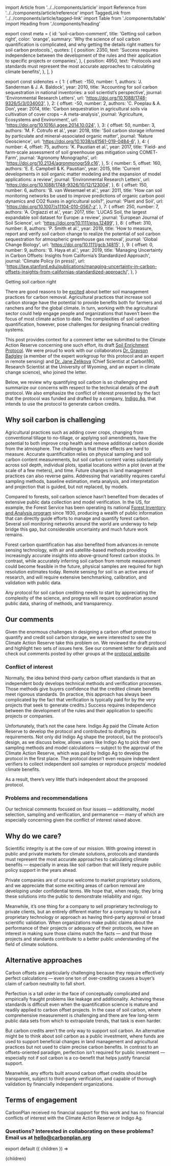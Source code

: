 import Article from '../../components/article'
import Reference from '../../components/article/reference'
import TaggedLink from '../../components/article/tagged-link'
import Table from './components/table'
import Heading from './components/heading'

export const meta = {
  id: 'soil-carbon-comment',
  title: 'Getting soil carbon right',
  color: 'orange',
  summary:
    'Why the science of soil carbon quantification is complicated, and why getting the details right matters for soil carbon protocols.',
  quotes: [
    {
      position: 2350,
      text:
        'Success requires independence between the development of the rules and their application to specific projects or companies',
    },
    {
      position: 4950,
      text:
        'Protocols and standards must represent the most accurate approaches to calculating climate benefits',
    },
  ],
}

export const sidenotes = {
  1: {
    offset: -150,
    number: 1,
    authors: 'J. Sanderman & J. A. Baldock',
    year: 2010,
    title:
      'Accounting for soil carbon sequestration in national inventories: a soil scientist’s perspective',
    journal: 'Environmental Research Letters',
    url: 'https://doi.org/10.1088/1748-9326/5/3/034003',
  },
  2: {
    offset: -50,
    number: 2,
    authors: 'C. Poeplau & A. Don',
    year: 2014,
    title:
      'Carbon sequestration in agricultural soils via cultivation of cover crops – A meta-analysis',
    journal: 'Agriculture, Ecosystems and Environment',
    url: 'https://doi.org/10.1016/j.agee.2014.10.024',
  },
  3: {
    offset: 50,
    number: 3,
    authors: 'M. F. Cotrufo et al.',
    year: 2018,
    title:
      'Soil carbon storage informed by particulate and mineral-associated organic matter',
    journal: 'Nature Geoscience',
    url: 'https://doi.org/10.1038/s41561-019-0484-6',
  },
  4: {
    number: 4,
    offset: 75,
    authors: 'K. Paustian et al.',
    year: 2017,
    title:
      'Field‐ and farm‐scale assessment of soil greenhouse gas mitigation using COMET‐Farm',
    journal: 'Agronomy Monographs',
    url: 'https://doi.org/10.2134/agronmonogr59.c16',
  },
  5: {
    number: 5,
    offset: 160,
    authors: 'E. E. Campbell & K. Paustian',
    year: 2015,
    title:
      'Current developments in soil organic matter modeling and the expansion of model applications: a review',
    journal: 'Environmental Research Letters',
    url: 'https://doi.org/10.1088/1748-9326/10/12/123004',
  },
  6: {
    offset: 150,
    number: 6,
    authors: 'B. van Wesemael et al.',
    year: 2011,
    title:
      'How can soil monitoring networks be used to improve predictions of organic carbon pool dynamics and CO2 fluxes in agricultural soils?',
    journal: 'Plant and Soil',
    url: 'https://doi.org/10.1007/s11104-010-0567-z',
  },
  7: {
    offset: 250,
    number: 7,
    authors: 'A. Orgiazzi et al.',
    year: 2017,
    title:
      'LUCAS Soil, the largest expandable soil dataset for Europe: a review',
    journal: 'European Journal of Soil Science',
    url: 'https://doi.org/10.1111/ejss.12499',
  },
  8: {
    offset: 310,
    number: 8,
    authors: 'P. Smith et al.',
    year: 2019,
    title:
      'How to measure, report and verify soil carbon change to realize the potential of soil carbon sequestration for atmospheric greenhouse gas removal',
    journal: 'Global Change Biology',
    url: 'https://doi.org/10.1111/gcb.14815',
  },
  9: {
    offset: 0,
    number: 9,
    authors: 'B. Haya et al.',
    year: 2019,
    title:
      'Managing Uncertainty in Carbon Offsets: Insights from California’s Standardized Approach',
    journal: 'Climate Policy (in press)',
    url:
      'https://law.stanford.edu/publications/managing-uncertainty-in-carbon-offsets-insights-from-californias-standardized-approach/',
  },
}

<Heading>Getting soil carbon right</Heading>

There are good reasons to be [excited](https://carbon180.org/leading-with-soil) about better soil management practices for carbon removal. Agricultural practices that increase soil carbon storage have the potential to provide benefits both for farmers and ranchers and for the global climate. In turn, working with the agricultural sector could help engage people and organizations that haven’t been the focus of most climate action to date. The complexities of soil carbon quantification, however, pose challenges for designing financial crediting systems.

This post provides context for a comment letter we submitted to the Climate Action Reserve concerning one such effort, its draft [Soil Enrichment Protocol](https://www.climateactionreserve.org/how/protocols/soil-enrichment/). We were proud to work with our collaborators [Dr. Grayson Badgley](https://www.gbadgley.com/) (a member of the expert workgroup for this protocol and an expert in remote sensing) and [Dr. Jane Zelikova](https://carbon180.org/team) (Chief Scientist at Carbon180, Research Scientist at the University of Wyoming, and an expert in climate change science), who joined the letter.

Below, we review why quantifying soil carbon is so challenging and summarize our concerns with respect to the technical details of the draft protocol. We also emphasize the conflict of interest presented by the fact that the protocol was funded and drafted by a company, [Indigo Ag](https://www.indigoag.com/), that intends to use the protocol to generate carbon credits.

## Why soil carbon is challenging

Agricultural practices such as adding cover crops, changing from conventional tillage to no-tillage, or applying soil amendments, have the potential to both improve crop health and remove additional carbon dioxide from the atmosphere. The challenge is that these effects are hard to measure. Accurate quantification relies on physical sampling and soil carbon content measurements, but soil carbon content varies substantially across soil depth, individual plots, spatial locations within a plot (even at the scale of a few meters), and time. <Reference color={meta.color} data={sidenotes[1]}/> <Reference color={meta.color} data={sidenotes[2]}/> <Reference color={meta.color} data={sidenotes[3]}/> Future changes in land management practices can also reverse gains. Addressing that variability requires careful sampling methods, baseline estimation, meta analysis, and interpretation and projection that is guided, but not replaced, by models. <Reference color={meta.color} data={sidenotes[4]}/><Reference color={meta.color} data={sidenotes[5]}/>

Compared to forests, soil carbon science hasn’t benefited from decades of extensive public data collection and model verification. In the US, for example, the Forest Service has been operating its national [Forest Inventory and Analysis program](https://www.fia.fs.fed.us/about/about_us/index.php) since 1930, producing a wealth of public information that can directly guide efforts to manage and quantify forest carbon. Several soil monitoring networks around the world are underway to help bridge this gap, <Reference color={meta.color} data={sidenotes[6]}/><Reference color={meta.color} data={sidenotes[7]}/> but considerable uncertainty and much future work remains. <Reference color={meta.color} data={sidenotes[8]}/>

Forest carbon quantification has also benefited from advances in remote sensing technology, with air and satellite-based methods providing increasingly accurate insights into above-ground forest carbon stocks. In contrast, while accurately inferring soil carbon from remote measurement could become feasible in the future, physical samples are required for high resolution estimates today. Remote sensing for soil is an active area of research, and will require extensive benchmarking, calibration, and validation with public data.

Any protocol for soil carbon crediting needs to start by appreciating the complexity of the science, and progress will require coordination around public data, sharing of methods, and transparency.

## Our comments

Given the enormous challenges in designing a carbon offset protocol to quantify and credit soil carbon storage, we were interested to see the Climate Action Reserve take this problem on. We reviewed the draft protocol and highlight two sets of issues here. See our <TaggedLink action='PDF' category='downloads' href='https://carbonplan-assets.s3.amazonaws.com/docs/Soil-Carbon-Comment-Letter-05-18-2020.pdf'>comment letter</TaggedLink> for details and check out comments posted by other groups at the [protocol website](https://www.climateactionreserve.org/how/protocols/soil-enrichment/).

### Conflict of interest

Normally, the idea behind third-party carbon offset standards is that an independent body develops technical methods and verification processes. Those methods give buyers confidence that the credited climate benefits meet rigorous standards. (In practice, this approach has always been complicated by the fact that verification is typically paid for by the very projects that seek to generate credits.) Success requires independence between the development of the rules and their application to specific projects or companies.

Unfortunately, that’s not the case here. Indigo Ag paid the Climate Action Reserve to develop the protocol and contributed to drafting its requirements. Not only did Indigo Ag shape the protocol, but the protocol’s design, as we discuss below, allows users like Indigo Ag to pick their own sampling methods and model calculations — subject to the approval of the Climate Action Reserve, which was paid by Indigo Ag to develop the protocol in the first place. The protocol doesn’t even require independent verifiers to collect independent soil samples or reproduce projects’ modeled climate benefits.

As a result, there’s very little that’s independent about the proposed protocol.

### Problems and recommendations

Our technical comments focused on four issues — additionality, model selection, sampling and verification, and permanence — many of which are especially concerning given the conflict of interest raised above.

<Table />

## Why do we care?

Scientific integrity is at the core of our mission. With growing interest in public and private markets for climate solutions, protocols and standards must represent the most accurate approaches to calculating climate benefits — especially in areas like soil carbon that will likely require public policy support in the years ahead.

Private companies are of course welcome to market proprietary solutions, and we appreciate that some exciting areas of carbon removal are developing under confidential terms. We hope that, when ready, they bring these solutions into the public to demonstrate reliability and rigor.

Meanwhile, it’s one thing for a company to sell proprietary technology to private clients, but an entirely different matter for a company to hold out a proprietary technology or approach as having third-party approval or broad scientific validation. When organizations make public claims about the performance of their projects or adequacy of their protocols, we have an interest in making sure those claims match the facts — and that those projects and standards contribute to a better public understanding of the field of climate solutions.

## Alternative approaches

Carbon offsets are particularly challenging because they require effectively perfect calculations — even one ton of over-crediting causes a buyer’s claim of carbon neutrality to fall short. <Reference color={meta.color} data={sidenotes[9]}/>

Perfection is a tall order in the face of conceptually complicated and empirically fraught problems like leakage and additionality. Achieving these standards is difficult even when the quantification science is mature and readily applied to carbon offset projects. In the case of soil carbon, where comprehensive measurement is challenging and there are few long-term public data sets from which to extrapolate trends, that task is even harder.

But carbon credits aren’t the only way to support soil carbon. An alternative might be to think about soil carbon as a public investment, where funds are used to support beneficial changes in land management and agricultural practices but not used to claim precise carbon benefits. In contrast to an offsets-oriented paradigm, perfection isn’t required for public investment — especially not if soil carbon is a co-benefit that helps justify financial support.

Meanwhile, any efforts built around carbon offset credits should be transparent, subject to third-party verification, and capable of thorough validation by financially independent organizations.

## Terms of engagement

CarbonPlan received no financial support for this work and has no financial conflicts of interest with the Climate Action Reserve or Indigo Ag.

### Questions? Interested in collaborating on these problems? Email us at [hello@carbonplan.org](mailto:hello@carbonplan.org)

export default ({ children }) => <Article meta={meta}>{children}</Article>
